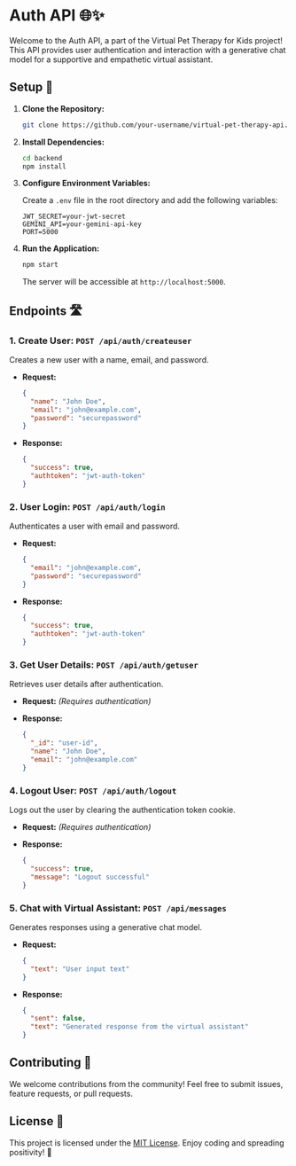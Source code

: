 # Auth API 🌐✨

Welcome to the Auth API, a part of the Virtual Pet Therapy for Kids project! This API provides user authentication and interaction with a generative chat model for a supportive and empathetic virtual assistant.

## Setup 🚀

1. **Clone the Repository:**

   ```bash
   git clone https://github.com/your-username/virtual-pet-therapy-api.git
   ```

2. **Install Dependencies:**

   ```bash
   cd backend
   npm install
   ```

3. **Configure Environment Variables:**

   Create a `.env` file in the root directory and add the following variables:

   ```env
   JWT_SECRET=your-jwt-secret
   GEMINI_API=your-gemini-api-key
   PORT=5000
   ```

4. **Run the Application:**

   ```bash
   npm start
   ```

   The server will be accessible at `http://localhost:5000`.

## Endpoints 🛣️

### 1. Create User: `POST /api/auth/createuser`

Creates a new user with a name, email, and password.

- **Request:**
  ```json
  {
    "name": "John Doe",
    "email": "john@example.com",
    "password": "securepassword"
  }
  ```

- **Response:**
  ```json
  {
    "success": true,
    "authtoken": "jwt-auth-token"
  }
  ```

### 2. User Login: `POST /api/auth/login`

Authenticates a user with email and password.

- **Request:**
  ```json
  {
    "email": "john@example.com",
    "password": "securepassword"
  }
  ```

- **Response:**
  ```json
  {
    "success": true,
    "authtoken": "jwt-auth-token"
  }
  ```

### 3. Get User Details: `POST /api/auth/getuser`

Retrieves user details after authentication.

- **Request:**
  *(Requires authentication)*

- **Response:**
  ```json
  {
    "_id": "user-id",
    "name": "John Doe",
    "email": "john@example.com"
  }
  ```

### 4. Logout User: `POST /api/auth/logout`

Logs out the user by clearing the authentication token cookie.

- **Request:**
  *(Requires authentication)*

- **Response:**
  ```json
  {
    "success": true,
    "message": "Logout successful"
  }
  ```

### 5. Chat with Virtual Assistant: `POST /api/messages`

Generates responses using a generative chat model.

- **Request:**
  ```json
  {
    "text": "User input text"
  }
  ```

- **Response:**
  ```json
  {
    "sent": false,
    "text": "Generated response from the virtual assistant"
  }
  ```

## Contributing 🤝

We welcome contributions from the community! Feel free to submit issues, feature requests, or pull requests.

## License 📝

This project is licensed under the [MIT License](LICENSE). Enjoy coding and spreading positivity! 🌈